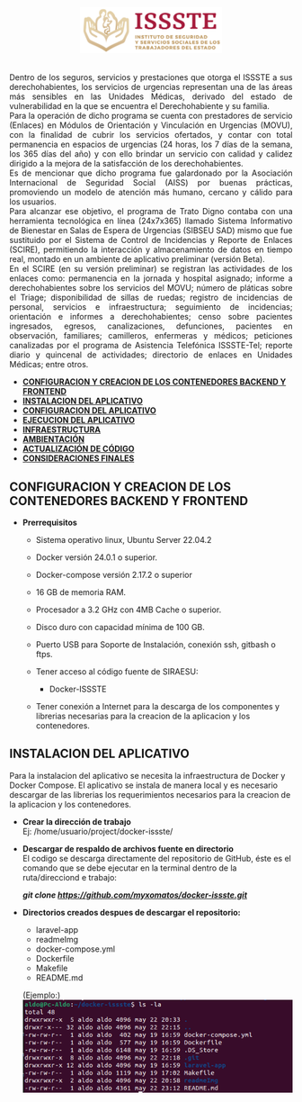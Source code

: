 <div style='margin:0 auto;width:50%;'>

![Screenshot del aplicativo](readmeImg/issste.png)

</div>

<div id="badges" align="justify">

<br />
Dentro de los seguros, servicios y prestaciones que otorga el ISSSTE a sus derechohabientes, los servicios de urgencias representan una de las áreas más sensibles en las Unidades Médicas, derivado del estado de vulnerabilidad en la que se encuentra el Derechohabiente y su familia.
<br/>
Para la operación de dicho programa se cuenta con prestadores de servicio (Enlaces) en Módulos de Orientación y Vinculación en Urgencias (MOVU), con la finalidad de cubrir los servicios ofertados, y contar con total permanencia en espacios de urgencias (24 horas, los 7 días de la semana, los 365 días del año) y con ello brindar un servicio con calidad y calidez dirigido a la mejora de la satisfacción de los derechohabientes.
<br/>
Es de mencionar que dicho programa fue galardonado por la Asociación Internacional de Seguridad Social (AISS) por buenas prácticas, promoviendo un modelo de atención más humano, cercano y cálido para los usuarios.
<br/>
Para alcanzar ese objetivo, el programa de Trato Digno contaba con una herramienta tecnológica en línea (24x7x365) llamado Sistema Informativo de Bienestar en Salas de Espera de Urgencias (SIBSEU SAD) mismo que fue sustituido por el Sistema de Control de Incidencias y Reporte de Enlaces (SCIRE), permitiendo la interacción y almacenamiento de datos en tiempo real, montado en un ambiente de aplicativo preliminar (versión Beta).
<br/>
En el SCIRE (en su versión preliminar) se registran las actividades de los enlaces como:  permanencia en la jornada y hospital asignado; informe a derechohabientes sobre los servicios del MOVU; número de pláticas sobre el Triage; disponibilidad de sillas de ruedas; registro de incidencias de personal, servicios e infraestructura; seguimiento de incidencias; orientación e informes a derechohabientes; censo sobre pacientes ingresados, egresos, canalizaciones, defunciones, pacientes en observación, familiares; camilleros, enfermeras y médicos; peticiones canalizadas por el programa de Asistencia Telefónica ISSSTE-Tel; reporte diario y quincenal de actividades; directorio de enlaces en Unidades Médicas; entre otros.
<br/>
</div>

- [**CONFIGURACION Y CREACION DE LOS CONTENEDORES BACKEND Y FRONTEND**](#configuracion-y-creacion-de-los-contenedores-backend-y-frontend)
- [**INSTALACION DEL APLICATIVO**](#instalacion-del-aplicativo)
- [**CONFIGURACION DEL APLICATIVO**](#configuracion-del-aplicativo)
- [**EJECUCION DEL APLICATIVO**](#ejecucion-del-aplicativo)
- [**INFRAESTRUCTURA**](#infraestructura)
- [**AMBIENTACIÓN**](#ambientación)
- [**ACTUALIZACIÓN DE CÓDIGO**](#actualización-por-git)
- [**CONSIDERACIONES FINALES**](#consideraciones-finales)


## CONFIGURACION Y CREACION DE LOS CONTENEDORES BACKEND Y FRONTEND

- **Prerrequisitos**

  - Sistema operativo linux, Ubuntu Server 22.04.2
  - Docker versión 24.0.1 o superior.
  - Docker-compose versión 2.17.2 o superior
  - 16 GB de memoria RAM.
  - Procesador a 3.2 GHz con 4MB Cache o superior.
  - Disco duro con capacidad mínima de 100 GB.
  - Puerto USB para Soporte de Instalación, conexión ssh, gitbash o ftps.

  - Tener acceso al código fuente de SIRAESU:

    - Docker-ISSSTE

  - Tener conexión a Internet para la descarga de los componentes y librerias necesarias para la creacion de la aplicacion y los contenedores.

## INSTALACION DEL APLICATIVO

  Para la instalacion del aplicativo se necesita la infraestructura de Docker y Docker Compose. El aplicativo se instala de manera local y es necesario descargar de las librerias los requerimientos necesarios para la creacion de la aplicacion y los contenedores.

  - **Crear la dirección de trabajo** <br />
  Ej: /home/usuario/project/docker-issste/

  - **Descargar de respaldo de archivos fuente en directorio** <br />
  El codigo se descarga directamente del repositorio de GitHub, éste es el comando que se debe ejecutar en la terminal dentro de la ruta/direcciond e trabajo:

    **_git clone https://github.com/myxomatos/docker-issste.git_**


- **Directorios creados despues de descargar el repositorio:**

  - laravel-app
  - readmeImg
  - docker-compose.yml
  - Dockerfile
  - Makefile
  - README.md

  (Ejemplo:) <br />
  ![Abrir Proyecto](readmeImg/directorio-general.png) <br />
